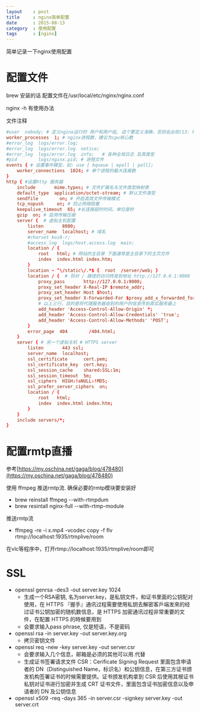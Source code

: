 ```yaml
---
layout    : post  
title     : nginx简单配置  
date      : 2015-08-13  
category  : 使用配置  
tags      : [nginx]  
---
```


简单记录一下nginx使用配置

<!-- more -->

# 配置文件

brew 安装的话 配置文件在/usr/local/etc/nginx/nginx.conf

nginx -h 有使用办法

文件注释

```conf
#user  nobody; # 定义nginx运行的 用户和用户组, 这个要定义准确，否则会出现(13: Permission denied)
worker_processes  1; # nginx进程数，建议为cpu核心数   
#error_log  logs/error.log;  
#error_log  logs/error.log  notice;  
#error_log  logs/error.log  info;   # 各种全局日志 及其类型  
#pid        logs/nginx.pid; # 进程文件  
events { # 设置事件模型，如: use [ kqueue | epoll | poll];
    worker_connections  1024; # 单个进程的最大连接数
}
http { #设置http 服务器
    include       mime.types; # 文件扩展名与文件类型映射表
    default_type  application/octet-stream; # 默认文件类型
    sendfile        on; # 开启高效文件传输模式
    tcp_nopush     on; # 防止网络阻塞
    keepalive_timeout  65; #长连接超时时间，单位是秒
    gzip  on; # 启用传输压缩
    server {  # 虚拟主机配置
        listen       8080;
        server_name  localhost; # 域名
        #charset koi8-r;
        #access_log  logs/host.access.log  main;
        location / {
            root   html; # 网站的主目录 下面通常是主目录下的主页文件 
            index  index.html index.htm;
        }
        location ~ ^\/static\/.*$ {  root  /server/web; }
        location / {  # 将对 / 路径的访问转发到地址 http://127.0.0.1:9000
            proxy_pass       http://127.0.0.1:9000; 
            proxy_set_header X-Real-IP $remote_addr;
            proxy_set_header Host $host;
            proxy_set_header X-Forwarded-For $proxy_add_x_forwarded_for;
            # 以上三行，目的是将代理服务器收到的用户的信息传到真实服务器上
            add_header 'Access-Control-Allow-Origin' *;
            add_header 'Access-Control-Allow-Credentials' 'true';
            add_header 'Access-Control-Allow-Methods' 'POST';
        }
        error_page  404        /404.html;
    }
    server { # 另一个虚拟主机 # HTTPS server
        listen       443 ssl;
        server_name  localhost;
        ssl_certificate      cert.pem;
        ssl_certificate_key  cert.key;
        ssl_session_cache    shared:SSL:1m;
        ssl_session_timeout  5m;
        ssl_ciphers  HIGH:!aNULL:!MD5;
        ssl_prefer_server_ciphers  on;
        location / {
            root   html;
            index  index.html index.htm;
        }
    }
    include servers/*;
}
```

# 配置rmtp直播

参考[https://my.oschina.net/gaga/blog/478480](https://my.oschina.net/gaga/blog/478480)

使用 ffmpeg 推送rmtp流. 确保必要的rmtp模块要安装好

- brew reinstall ffmpeg --with-rtmpdum
- brew resintall nginx-full --with-rtmp-module

推送rmtp流

- ffmpeg -re -i x.mp4 -vcodec copy -f flv rtmp://localhost:1935/rtmplive/room

在vlc等程序中，打开rtmp://localhost:1935/rtmplive/room即可

# SSL

- openssl genrsa -des3 -out server.key 1024
  - 生成一个RSA密钥, 名为server.key，是私钥文件，和证书里面的公钥配对使用，在 HTTPS 『握手』通讯过程需要使用私钥去解密客戶端发來的经过证书公钥加密的随机数信息，是 HTTPS 加密通讯过程非常重要的文件，在配置 HTTPS 的時候要用到
  - 会要求输入pass phrase, 仅是短语，不是密码
- openssl rsa -in server.key -out server.key.org
  - 拷贝密钥文件
- openssl req -new -key server.key -out server.csr  
  - 会要求输入几个信息，邮箱是必须的其他可以用.代替
  - 生成证书签署请求文件 CSR：Cerificate Signing Request 里面包含申请者的 DN（Distinguished Name，标识名）和公钥信息，在第三方证书颁发机构签署证书的时候需要提供。证书颁发机构拿到 CSR 后使用其根证书私钥对证书进行加密并生成 CRT 证书文件，里面包含证书加密信息以及申请者的 DN 及公钥信息
- openssl x509 -req -days 365 -in server.csr -signkey server.key -out server.crt
